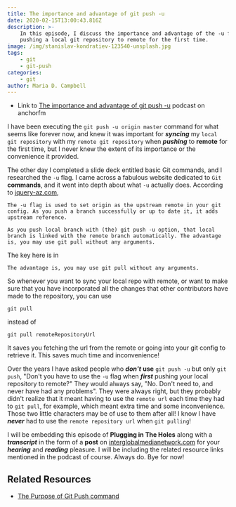 ```yaml
---
title: The importance and advantage of git push -u
date: 2020-02-15T13:00:43.816Z
description: >-
    In this episode, I discuss the importance and advantage of the -u flag when
    pushing a local git repository to remote for the first time.
image: /img/stanislav-kondratiev-123540-unsplash.jpg
tags:
    - git
    - git-push
categories:
    - git
author: Maria D. Campbell
---
```


-   Link to
    [The importance and advantage of git push -u](https://anchor.fm/maria-campbell/episodes/The-importance-and-advantage-of-git-push--u-earohp)
    podcast on anchorfm

I have been executing the `git push -u origin master` command for what seems
like forever now, and knew it was important for **_syncing_** my
`local git repository` with my `remote git repository` when **_pushing_** to
**remote** for the first time, but I never knew the extent of its importance or
the convenience it provided.

The other day I completed a slide deck entitled basic Git commands, and I
researched the `-u` flag. I came across a fabulous website dedicated to `Git`
**commands**, and it went into depth about what `-u` actually does. According to
[jquery-az.com](https://www.jquery-az.com/),

```shell
The -u flag is used to set origin as the upstream remote in your git config. As you push a branch successfully or up to date it, it adds upstream reference.

As you push local branch with (the) git push -u option, that local branch is linked with the remote branch automatically. The advantage is, you may use git pull without any arguments.
```

The key here is in

```shell
The advantage is, you may use git pull without any arguments.
```

So whenever you want to sync your local repo with remote, or want to make sure
that you have incorporated all the changes that other contributors have made to
the repository, you can use

```shell
git pull
```

instead of

```shell
git pull remoteRepositoryUrl
```

It saves you fetching the url from the remote or going into your git config to
retrieve it. This saves much time and inconvenience!

Over the years I have asked people who **_don't_** **use** `git push -u` but
only `git push`, "Don't you have to use the `-u` flag when **_first_** pushing
your local repository to remote?" They would always say, "No. Don't need to, and
never have had any problems". They were always right, but they probably didn't
realize that it meant having to use the `remote url` each time they had to
`git pull`, for example, which meant extra time and some inconvenience. Those
two little characters may be of use to them after all! I know I have **_never_**
had to use the `remote repository url` when `git pulling`!

I will be embedding this episode of **Plugging in The Holes** along with a
**_transcript_** in the form of a **post** on
[interglobalmedianetwork.com](https://www.interglobalmedianetwork.com/) for your
**_hearing_** and **_reading_** pleasure. I will be including the related
resource links mentioned in the podcast of course. Always do. Bye for now!

## Related Resources

-   [The Purpose of Git Push command](https://www.jquery-az.com/git-push-command/)
